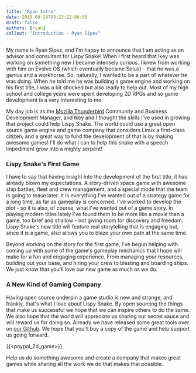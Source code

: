 ```yaml
---
title: "Ryan Intro"
date: 2019-09-18T09:23:22-06:00
draft: false
authors: [ryan]
callout: "Introduction - Ryan Sipes"
---
```


My name is Ryan Sipes, and I'm happy to announce that I am acting as an advisor and consultant for Lispy Snake! When I first heard that Ikey was working on something new I became intensely curious. I knew from working with him on Evolve OS (which eventually became Solus) - that he was a genius and a workhorse. So, naturally, I wanted to be a part of whatever he was doing. When he told me he was building a game engine and working on his first title, I was a bit shocked but also ready to help out. Most of my high school and college years were spent developing 2D RPGs and so game development is a very interesting to me.

My day job is as the [Mozilla Thunderbird](https://thunderbird.net) Community and Business Development Manager, and Ikey and I thought the skills I've used in growing that project could help Lispy Snake. The world could use a great open source game engine and game company that considers Linux a first-class citizen, and a great way to fund the development of that is by making awesome games! I'll do what I can to help this snake with a speech impediment grow into a mighty serpent!

### Lispy Snake's First Game

I have to say that having insight into the development of the first title, it has already blown my expectations. A story-driven space game with awesome ship battles, fleet and crew management, and a special mode that the team is going to tease later. It is everything I've wanted out of a strategy game for a long time, as far as gameplay is concerned. I've worked to develop the plot - so it is also, of course, what I've wanted out of a game story. In playing modern titles lately I've found them to be more like a movie than a game, too brief and shallow - not giving room for discovery and freedom. Lispy Snake's new title will feature real storytelling that is engaging but, since it is a game, also allows you to blaze your own path at the same time.

Beyond working on the story for the first game, I've begun helping with coming up with some of the game's gameplay mechanics that I hope will make for a fun and engaging experience. From managing your resources, building out your base, and hiring your crew to blasting and boarding ships. We just know that you'll love our new game as much as we do.

### A New Kind of Gaming Company

Having open source underpin a game studio is new and strange, and frankly, that's what I love about Lispy Snake. By open sourcing the things that make us successful we hope that we can inspire others to do the same. We also hope that the world will appreciate us sharing our secret sauce and will reward us for doing so. Already we have released some great tools over on [our Github](https://github.com/lispysnake). We hope that you'll buy a copy of the game and help support us going forward.

{{<paypal_2d_game>}}

Help us do something awesome and create a company that makes great games while sharing all the work we do that makes that possible.
